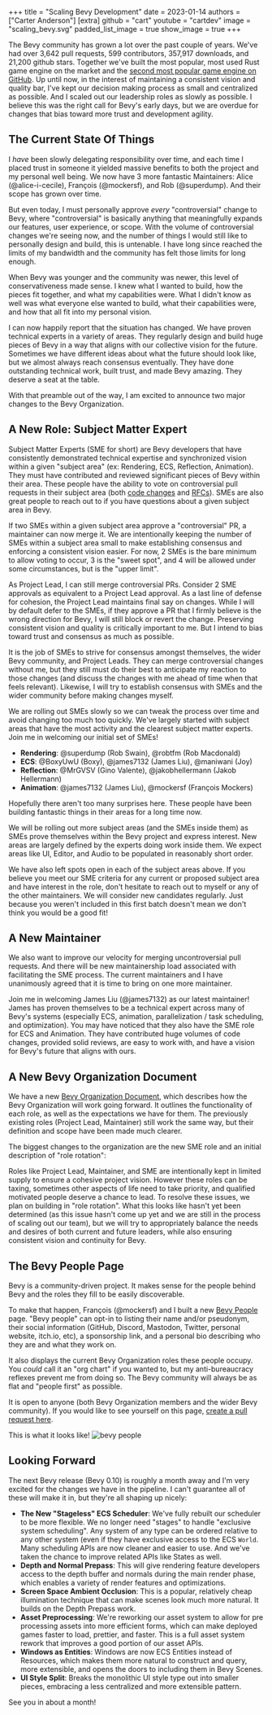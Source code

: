 +++
title = "Scaling Bevy Development"
date = 2023-01-14
authors = ["Carter Anderson"]
[extra]
github = "cart"
youtube = "cartdev"
image = "scaling_bevy.svg"
padded_list_image = true
show_image = true
+++

The Bevy community has grown a lot over the past couple of years. We've had over 3,642 pull requests, 599 contributors, 357,917 downloads, and 21,200 github stars. Together we've built the most popular, most used Rust game engine on the market and the [second most popular game engine on GitHub](https://github.com/topics/game-engine). Up until now, in the interest of maintaining a consistent vision and quality bar, I've kept our decision making process as small and centralized as possible. And I scaled out our leadership roles as slowly as possible. I believe this was the right call for Bevy's early days, but we are overdue for changes that bias toward more trust and development agility.

<!-- more -->

## The Current State Of Things

I _have_ been slowly delegating responsibility over time, and each time I placed trust in someone it yielded massive benefits to both the project and my personal well being. We now have 3 more fantastic Maintainers: Alice (@alice-i-cecile), François (@mockersf), and Rob (@superdump). And their scope has grown over time.

But even today, I must personally approve _every_ "controversial" change to Bevy, where "controversial" is basically anything that meaningfully expands our features, user experience, or scope. With the volume of controversial changes we're seeing now, and the number of things I would still like to personally design and build, this is untenable. I have long since reached the limits of my bandwidth and the community has felt those limits for long enough.

When Bevy was younger and the community was newer, this level of conservativeness made sense. I knew what I wanted to build, how the pieces fit together, and what my capabilities were. What I didn't know as well was what everyone else wanted to build, what their capabilities were, and how that all fit into my personal vision.

I can now happily report that the situation has changed. We have proven technical experts in a variety of areas. They regularly design and build huge pieces of Bevy in a way that aligns with our collective vision for the future. Sometimes we have different ideas about what the future should look like, but we almost always reach consensus eventually. They have done outstanding technical work, built trust, and made Bevy amazing. They deserve a seat at the table.

With that preamble out of the way, I am excited to announce two major changes to the Bevy Organization.

## A New Role: Subject Matter Expert

Subject Matter Experts (SME for short) are Bevy developers that have consistently demonstrated technical expertise and synchronized vision within a given "subject area" (ex: Rendering, ECS, Reflection, Animation). They must have contributed and reviewed significant pieces of Bevy within their area. These people have the ability to vote on controversial pull requests in their subject area (both [code changes](https://github.com/bevyengine/bevy) and [RFCs](https://github.com/bevyengine/rfcs)). SMEs are also great people to reach out to if you have questions about a given subject area in Bevy.

If two SMEs within a given subject area approve a "controversial" PR, a maintainer can now merge it. We are intentionally keeping the number of SMEs within a subject area small to make establishing consensus and enforcing a consistent vision easier. For now, 2 SMEs is the bare minimum to allow voting to occur, 3 is the "sweet spot", and 4 will be allowed under some circumstances, but is the "upper limit".

As Project Lead, I can still merge controversial PRs. Consider 2 SME approvals as equivalent to a Project Lead approval. As a last line of defense for cohesion, the Project Lead maintains final say on changes. While I will by default defer to the SMEs, if they approve a PR that I firmly believe is the wrong direction for Bevy, I will still block or revert the change. Preserving consistent vision and quality is critically important to me. But I intend to bias toward trust and consensus as much as possible.

It is the job of SMEs to strive for consensus amongst themselves, the wider Bevy community, and Project Leads. They can merge controversial changes without me, but they still must do their best to anticipate my reaction to those changes (and discuss the changes with me ahead of time when that feels relevant). Likewise, I will try to establish consensus with SMEs and the wider community before making changes myself.

We are rolling out SMEs slowly so we can tweak the process over time and avoid changing too much too quickly. We've largely started with subject areas that have the most activity and the clearest subject matter experts. Join me in welcoming our initial set of SMEs!

* **Rendering**: @superdump (Rob Swain), @robtfm (Rob Macdonald)
* **ECS**: @BoxyUwU (Boxy), @james7132 (James Liu), @maniwani (Joy)
* **Reflection**: @MrGVSV (Gino Valente), @jakobhellermann (Jakob Hellermann)
* **Animation**: @james7132 (James Liu), @mockersf (François Mockers)

Hopefully there aren't too many surprises here. These people have been building fantastic things in their areas for a long time now.

We will be rolling out more subject areas (and the SMEs inside them) as SMEs prove themselves within the Bevy project and express interest. New areas are largely defined by the experts doing work inside them. We expect areas like UI, Editor, and Audio to be populated in reasonably short order.

We have also left spots open in each of the subject areas above. If you believe you meet our SME criteria for any current or proposed subject area and have interest in the role, don't hesitate to reach out to myself or any of the other maintainers. We will consider new candidates regularly. Just because you weren't included in this first batch doesn't mean we don't think you would be a good fit!

## A New Maintainer

We also want to improve our velocity for merging uncontroversial pull requests. And there will be new maintainership load associated with facilitating the SME process. The current maintainers and I have unanimously agreed that it is time to bring on one more maintainer.

Join me in welcoming James Liu (@james7132) as our latest maintainer! James has proven themselves to be a technical expert across many of Bevy's systems (especially ECS, animation, parallelization / task scheduling, and optimization). You may have noticed that they also have the SME role for ECS and Animation. They have contributed huge volumes of code changes, provided solid reviews, are easy to work with, and have a vision for Bevy's future that aligns with ours.

## A New Bevy Organization Document

We have a new [Bevy Organization Document](https://github.com/cart/bevy/blob/sme/docs/the_bevy_organization.md), which describes how the Bevy Organization will work going forward. It outlines the functionality of each role, as well as the expectations we have for them. The previously existing roles (Project Lead, Maintainer) still work the same way, but their definition and scope have been made much clearer.

The biggest changes to the organization are the new SME role and an initial description of "role rotation":

Roles like Project Lead, Maintainer, and SME are intentionally kept in limited supply to ensure a cohesive project vision. However these roles can be taxing, sometimes other aspects of life need to take priority, and qualified motivated people deserve a chance to lead. To resolve these issues, we plan on building in "role rotation". What this looks like hasn't yet been determined (as this issue hasn't come up yet and we are still in the process of scaling out our team), but we will try to appropriately balance the needs and desires of both current and future leaders, while also ensuring consistent vision and continuity for Bevy.

## The Bevy People Page

Bevy is a community-driven project. It makes sense for the people behind Bevy and the roles they fill to be easily discoverable.

To make that happen, François (@mockersf) and I built a new [Bevy People](https://bevyengine.org/community/people/) page. "Bevy people" can opt-in to listing their name and/or pseudonym, their social information (GitHub, Discord, Mastodon, Twitter, personal website, itch.io, etc), a sponsorship link, and a personal bio describing who they are and what they work on.

It also displays the current Bevy Organization roles these people occupy. You _could_ call it an "org chart" if you wanted to, but my anti-bureaucracy reflexes prevent me from doing so. The Bevy community will always be as flat and "people first" as possible.

It is open to anyone (both Bevy Organization members and the wider Bevy community). If you would like to see yourself on this page, [create a pull request here](https://github.com/bevyengine/bevy-community).

This is what it looks like!
![bevy people](bevy_people.png)

## Looking Forward

The next Bevy release (Bevy 0.10) is roughly a month away and I'm very excited for the changes we have in the pipeline. I can't guarantee all of these will make it in, but they're all shaping up nicely:

* **The New "Stageless" ECS Scheduler**: We've fully rebuilt our scheduler to be more flexible. We no longer need "stages" to handle "exclusive system scheduling". Any system of any type can be ordered relative to any other system (even if they have exclusive access to the ECS `World`. Many scheduling APIs are now cleaner and easier to use. And we've taken the chance to improve related APIs like States as well.
* **Depth and Normal Prepass**: This will give rendering feature developers access to the depth buffer and normals during the main render phase, which enables a variety of render features and optimizations.
* **Screen Space Ambient Occlusion**: This is a popular, relatively cheap illumination technique that can make scenes look much more natural. It builds on the Depth Prepass work.
* **Asset Preprocessing**: We're reworking our asset system to allow for pre processing assets into more efficient forms, which can make deployed games faster to load, prettier, and faster. This is a full asset system rework that improves a good portion of our asset APIs.
* **Windows as Entities**: Windows are now ECS Entities instead of Resources, which makes them more natural to construct and query, more extensible, and opens the doors to including them in Bevy Scenes.
* **UI Style Split**: Breaks the monolithic UI style type out into smaller pieces, embracing a less centralized and more extensible pattern.

See you in about a month!
